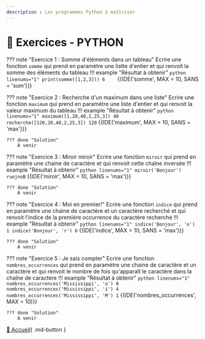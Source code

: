 ```yaml
---
description : Les programmes Python à maîtriser
---
```


# 🐍 Exercices - PYTHON

??? note "Exercice 1 : Somme d'éléments dans un tableau"
    Ecrire une fonction `somme` qui prend en paramètre une listte d'entier et qui renvoit la somme des éléments du tableau
    !!! example "Résultat à obtenir"
    ```python linenums="1"
    print(somme([1,2,3]))
    6   
    ```
    {{IDE('somme', MAX = 10, SANS = 'sum')}}

    

??? note "Exercice 2 : Recherche d'un maximum dans une liste"
    Ecrire une fonction `maximum` qui prend en paramètre une liste d'entier et qui renvoit la valeur maximum du tableau
    !!! example "Résultat à obtenir"
    ``` python linenums="1"
    maximum([1,20,40,2,25,3])
    40
    recherche([120,20,40,2,25,3])
    120
    ```
    {{IDE('maximum', MAX = 10, SANS = 'max')}}
    
    ??? done "Solution"
        A venir


??? note "Exercice 3 : Miroir miroir"
    Ecrire une fonction `miroir` qui prend en paramètre une chaine de caractère et qui renvoit cette chaîne inversée
    !!! example "Résultat à obtenir"
    ``` python linenums="1"
    miroir('Bonjour')
    ruojnoB
    ```
    {{IDE('miroir', MAX = 10, SANS = 'max')}}
    
    ??? done "Solution"
        A venir

??? note "Exercice 4 : Moi en premier!"
    Ecrire une fonction `indice` qui prend en paramètre une chaine de caractère et un caractère recherché et qui renvoit l'indice de la première occurrence du caractère recherché
    !!! example "Résultat à obtenir"
    ``` python linenums="1"
    indice('Bonjour', 'o')
    1
    indice('Bonjour', 'r')
    6
    ```
    {{IDE('indice', MAX = 10, SANS = 'max')}}
    
    ??? done "Solution"
        A venir

??? note "Exercice 5 : Je sais compter"
    Ecrire une fonction `nombres_occurrences` qui prend en paramètre une chaine de caractère et un caractère et qui renvoit le nombre de fois qu'apparaît le caractère dans la chaîne de caractère
    !!! example "Résultat à obtenir"
    ``` python linenums="1"
    nombres_occurrences('Mississippi', 'o')
    0
    nombres_occurrences('Mississippi', 'i')
    4
    nombres_occurrences('Mississippi', 'M')
    1
    ```
    {{IDE('nombres_occurrences', MAX = 10)}}
    
    ??? done "Solution"
        A venir

[📄 Accueil](../../../){ .md-button }